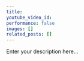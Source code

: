 ```yaml
---
title:
youtube_video_id:
performance: false
images: []
related_posts: []
---
```


Enter your description here...
